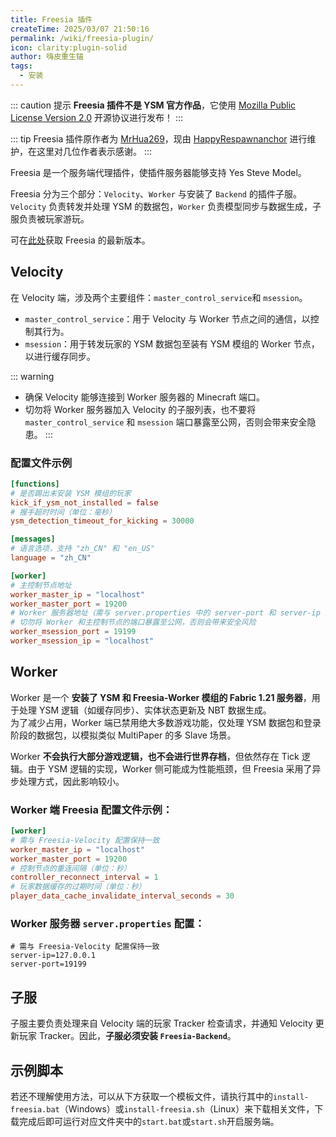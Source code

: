 ```yaml
---
title: Freesia 插件
createTime: 2025/03/07 21:50:16
permalink: /wiki/freesia-plugin/
icon: clarity:plugin-solid
author: 嗨皮重生锚
tags:
  - 安装
---
```


::: caution 提示
**Freesia 插件不是 YSM 官方作品**，它使用 [Mozilla Public License Version 2.0](https://github.com/YesSteveModel/Freesia/blob/main/LICENSE) 开源协议进行发布！
:::

::: tip
Freesia 插件原作者为 [MrHua269](https://github.com/MrHua269)，现由 [HappyRespawnanchor](https://github.com/HappyRespawnanchor) 进行维护，在这里对几位作者表示感谢。
:::

Freesia 是一个服务端代理插件，使插件服务器能够支持 Yes Steve Model。

Freesia 分为三个部分：`Velocity`、`Worker` 与安装了 `Backend` 的插件子服。`Velocity` 负责转发并处理 YSM 的数据包，`Worker` 负责模型同步与数据生成，子服负责被玩家游玩。

可在[此处](https://github.com/YesSteveModel/Freesia/releases)获取 Freesia 的最新版本。

<RepoCard repo="YesSteveModel/Freesia" />

## Velocity
在 Velocity 端，涉及两个主要组件：`master_control_service`和 `msession`。  
- `master_control_service`：用于 Velocity 与 Worker 节点之间的通信，以控制其行为。  
- `msession`：用于转发玩家的 YSM 数据包至装有 YSM 模组的 Worker 节点，以进行缓存同步。  

::: warning
- 确保 Velocity 能够连接到 Worker 服务器的 Minecraft 端口。  
- 切勿将 Worker 服务器加入 Velocity 的子服列表，也不要将 `master_control_service` 和 `msession` 端口暴露至公网，否则会带来安全隐患。
:::


### 配置文件示例
```toml
[functions]
# 是否踢出未安装 YSM 模组的玩家
kick_if_ysm_not_installed = false
# 握手超时时间（单位：毫秒）
ysm_detection_timeout_for_kicking = 30000

[messages]
# 语言选项，支持 "zh_CN" 和 "en_US"
language = "zh_CN"

[worker]
# 主控制节点地址
worker_master_ip = "localhost"
worker_master_port = 19200
# Worker 服务器地址（需与 server.properties 中的 server-port 和 server-ip 对应）
# 切勿将 Worker 和主控制节点的端口暴露至公网，否则会带来安全风险
worker_msession_port = 19199
worker_msession_ip = "localhost"
```

## Worker
Worker 是一个 **安装了 YSM 和 Freesia-Worker 模组的 Fabric 1.21 服务器**，用于处理 YSM 逻辑（如缓存同步）、实体状态更新及 NBT 数据生成。  
为了减少占用，Worker 端已禁用绝大多数游戏功能，仅处理 YSM 数据包和登录阶段的数据包，以模拟类似 MultiPaper 的多 Slave 场景。  

Worker **不会执行大部分游戏逻辑，也不会进行世界存档**，但依然存在 Tick 逻辑。由于 YSM 逻辑的实现，Worker 侧可能成为性能瓶颈，但 Freesia 采用了异步处理方式，因此影响较小。  

### Worker 端 Freesia 配置文件示例：
```toml
[worker]
# 需与 Freesia-Velocity 配置保持一致
worker_master_ip = "localhost"
worker_master_port = 19200
# 控制节点的重连间隔（单位：秒）
controller_reconnect_interval = 1
# 玩家数据缓存的过期时间（单位：秒）
player_data_cache_invalidate_interval_seconds = 30
```

### Worker 服务器 `server.properties` 配置：
```properties
# 需与 Freesia-Velocity 配置保持一致
server-ip=127.0.0.1
server-port=19199
```

## 子服
子服主要负责处理来自 Velocity 端的玩家 Tracker 检查请求，并通知 Velocity 更新玩家 Tracker。因此，**子服必须安装 `Freesia-Backend`**。

## 示例脚本
若还不理解使用方法，可以从下方获取一个模板文件，请执行其中的`install-freesia.bat`（Windows）或`install-freesia.sh`（Linux）来下载相关文件，下载完成后即可运行对应文件夹中的`start.bat`或`start.sh`开启服务端。
<FileCard
fileName="freesia-template.zip"
fileSize="10.6 KB"
fileUrl="/files/freesia-template.zip"
/>